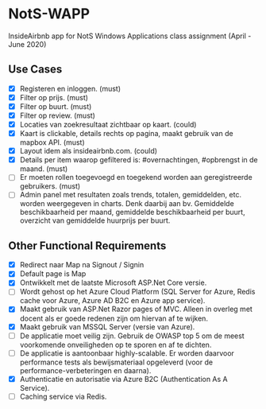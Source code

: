 # NotS-WAPP
InsideAirbnb app for NotS Windows Applications class assignment (April - June 2020)

## Use Cases
- [X] Registeren en inloggen. (must)
- [X] Filter op prijs. (must)
- [X] Filter op buurt. (must)
- [X] Filter op review. (must)
- [X] Locaties van zoekresultaat zichtbaar op kaart. (could)
- [X] Kaart is clickable, details rechts op pagina, maakt gebruik van de mapbox API. (must)
- [X] Layout idem als insideairbnb.com. (could)
- [X] Details per item waarop gefiltered is: #overnachtingen, #opbrengst in de maand. (must)
- [ ] Er moeten rollen toegevoegd en toegekend worden aan geregistreerde gebruikers. (must)
- [ ] Admin panel met resultaten zoals trends, totalen, gemiddelden, etc. worden weergegeven in charts. Denk daarbij aan bv. Gemiddelde beschikbaarheid per maand, gemiddelde beschikbaarheid per buurt, overzicht van gemiddelde huurprijs per buurt.

## Other Functional Requirements
- [X] Redirect naar Map na Signout / Signin
- [X] Default page is Map
- [X] Ontwikkelt met de laatste Microsoft ASP.Net Core versie.
- [ ] Wordt gehost op het Azure Cloud Platform (SQL Server for Azure, Redis cache voor Azure, Azure AD B2C en Azure app service).
- [X] Maakt gebruik van ASP.Net Razor pages of MVC. Alleen in overleg met docent als er goede redenen zijn om hiervan af te wijken.
- [X] Maakt gebruik van MSSQL Server (versie van Azure).
- [ ] De applicatie moet veilig zijn. Gebruik de OWASP top 5 om de meest voorkomende onveiligheden op te sporen en af te dichten.
- [ ] De applicatie is aantoonbaar highly-scalable. Er worden daarvoor performance tests als bewijsmateriaal opgeleverd (voor de performance-verbeteringen en daarna).
- [X] Authenticatie en autorisatie via Azure B2C (Authentication As A Service).
- [ ] Caching service via Redis.

